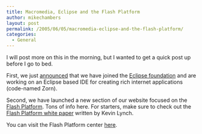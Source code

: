 ```yaml
---
title: Macromedia, Eclipse and the Flash Platform
author: mikechambers
layout: post
permalink: /2005/06/05/macromedia-eclipse-and-the-flash-platform/
categories:
  - General
---
```



I will post more on this in the morning, but I wanted to get a quick post up before I go to bed. 

First, we just [announced][1] that we have joined the [Eclipse foundation][2] and are working on an Eclipse based IDE for creating rich internet applications (code-named Zorn).

Second, we have launched a new section of our website focused on the [Flash Platform][3]. Tons of info here. For starters, make sure to check out the [Flash Platform white paper][4] written by Kevin Lynch.

You can visit the Flash Platform center [here][3].

 [1]: http://www.macromedia.com/macromedia/proom/pr/2005/eclipse_flashplatform.html
 [2]: http://www.eclipse.org/org/
 [3]: http://www.macromedia.com/go/platform
 [4]: http://www.macromedia.com/platform/whitepapers/platform_overview.pdf